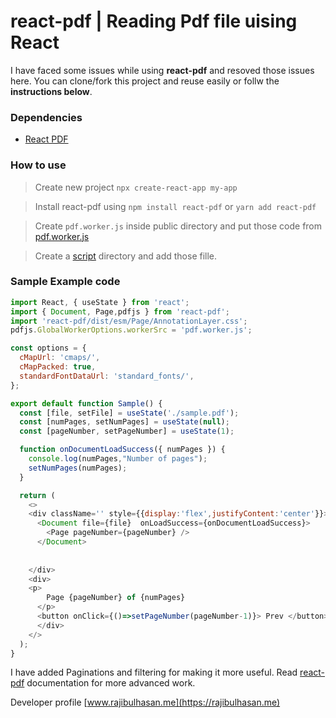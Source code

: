 # react-pdf | Reading Pdf file uising React
I have faced some issues while using **react-pdf** and resoved those issues here. You can clone/fork this project and reuse easily or follw the **instructions below**.

### Dependencies 
- [React PDF](https://github.com/wojtekmaj/react-pdf)

### How to use
> Create new project ```npx create-react-app my-app```

> Install react-pdf using  ```npm install react-pdf``` or ```yarn add react-pdf```

> Create ```pdf.worker.js``` inside public directory and  put those code from  [pdf.worker.js](https://github.com/engrajibulhasan/react-pdf/blob/master/public/pdf.worker.js)

> Create a [script](https://github.com/engrajibulhasan/react-pdf/tree/master/scripts) directory and add those fille.

### Sample Example code

```js
import React, { useState } from 'react';
import { Document, Page,pdfjs } from 'react-pdf';
import 'react-pdf/dist/esm/Page/AnnotationLayer.css';
pdfjs.GlobalWorkerOptions.workerSrc = 'pdf.worker.js';

const options = {
  cMapUrl: 'cmaps/',
  cMapPacked: true,
  standardFontDataUrl: 'standard_fonts/',
};

export default function Sample() {
  const [file, setFile] = useState('./sample.pdf');
  const [numPages, setNumPages] = useState(null);
  const [pageNumber, setPageNumber] = useState(1);

  function onDocumentLoadSuccess({ numPages }) {
    console.log(numPages,"Number of pages");
    setNumPages(numPages);
  }

  return (
    <>
    <div className='' style={{display:'flex',justifyContent:'center'}}>
      <Document file={file}  onLoadSuccess={onDocumentLoadSuccess}>
        <Page pageNumber={pageNumber} />
      </Document>
      
      
    </div>
    <div>
    <p>
        Page {pageNumber} of {numPages}
      </p>
      <button onClick={()=>setPageNumber(pageNumber-1)}> Prev </button> | <button onClick={()=>setPageNumber(pageNumber+1)}>Next</button>
      </div>
    </>
  );
}
``` 

I have added Paginations and filtering for making it more useful.
Read [react-pdf](https://github.com/wojtekmaj/react-pdf) documentation for more advanced work.

Developer profile [www.rajibulhasan.me](https://rajibulhasan.me)


